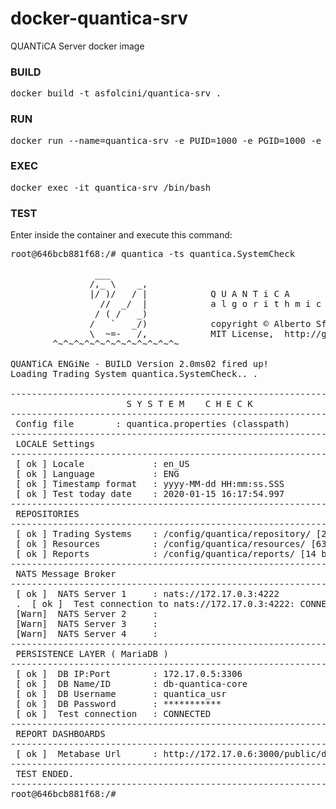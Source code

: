 # docker-quantica-srv
QUANTiCA Server docker image


### BUILD
<pre>
docker build -t asfolcini/quantica-srv .
</pre>

### RUN
<pre>
docker run --name=quantica-srv -e PUID=1000 -e PGID=1000 -e TZ=Europe/London -v c:/temp/tmp:/config -p 8081:8081 asfolcini/quantica-srv
</pre>

### EXEC
<pre>
docker exec -it quantica-srv /bin/bash
</pre>

### TEST
Enter inside the container and execute this command:
<pre>
root@646bcb881f68:/# quantica -ts quantica.SystemCheck

                ___
               /,_ \    _,
               |/ )/   / |            Q U A N T i C A
                 //  _/  |            a l g o r i t h m i c   t r a d i n g   p l a t f o r m   2.0
                / ( /   _)
               /   `   _/)            copyright © Alberto Sfolcini <a.sfolcini@gmail.com>
               \  ~=-   /,            MIT License,  http://getquantica.com
        ^~^~^~^~^~^~^~^~^~^~^~^~

QUANTiCA ENGiNe - BUILD Version 2.0ms02 fired up!
Loading Trading System quantica.SystemCheck.. .

------------------------------------------------------------------------------------------
                      S Y S T E M    C H E C K
------------------------------------------------------------------------------------------
 Config file        : quantica.properties (classpath)
------------------------------------------------------------------------------------------
 LOCALE Settings
------------------------------------------------------------------------------------------
 [ ok ] Locale             : en_US
 [ ok ] Language           : ENG
 [ ok ] Timestamp format   : yyyy-MM-dd HH:mm:ss.SSS
 [ ok ] Test today date    : 2020-01-15 16:17:54.997
------------------------------------------------------------------------------------------
 REPOSITORIES
------------------------------------------------------------------------------------------
 [ ok ] Trading Systems    : /config/quantica/repository/ [28 bytes]
 [ ok ] Resources          : /config/quantica/resources/ [637 KB]
 [ ok ] Reports            : /config/quantica/reports/ [14 bytes]
------------------------------------------------------------------------------------------
 NATS Message Broker
------------------------------------------------------------------------------------------
 [ ok ]  NATS Server 1     : nats://172.17.0.3:4222
 .  [ ok ]  Test connection to nats://172.17.0.3:4222: CONNECTED
 [Warn]  NATS Server 2     :
 [Warn]  NATS Server 3     :
 [Warn]  NATS Server 4     :
------------------------------------------------------------------------------------------
 PERSISTENCE LAYER ( MariaDB )
------------------------------------------------------------------------------------------
 [ ok ]  DB IP:Port        : 172.17.0.5:3306
 [ ok ]  DB Name/ID        : db-quantica-core
 [ ok ]  DB Username       : quantica_usr
 [ ok ]  DB Password       : ***********
 [ ok ]  Test connection   : CONNECTED
------------------------------------------------------------------------------------------
 REPORT DASHBOARDS
------------------------------------------------------------------------------------------
 [ ok ]  Metabase Url      : http://172.17.0.6:3000/public/dashboard/cef0c92a-5605-44ce-906f-1d455ce915a3
------------------------------------------------------------------------------------------
 TEST ENDED.
------------------------------------------------------------------------------------------
root@646bcb881f68:/#
</pre>
